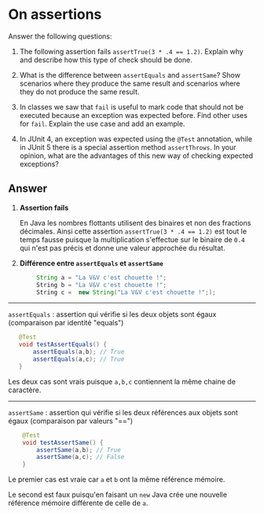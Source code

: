 # On assertions

Answer the following questions:

1. The following assertion fails `assertTrue(3 * .4 == 1.2)`. Explain why and describe how this type of check should be done.

2. What is the difference between `assertEquals` and `assertSame`? Show scenarios where they produce the same result and scenarios where they do not produce the same result.

3. In classes we saw that `fail` is useful to mark code that should not be executed because an exception was expected before. Find other uses for `fail`. Explain the use case and add an example.

4. In JUnit 4, an exception was expected using the `@Test` annotation, while in JUnit 5 there is a special assertion method `assertThrows`. In your opinion, what are the advantages of this new way of checking expected exceptions?

## Answer

1. **Assertion fails**
   
    En Java les nombres flottants utilisent des binaires et non des fractions décimales. 
    Ainsi cette assertion `assertTrue(3 * .4 == 1.2)` est tout le temps fausse puisque la multiplication s'effectue sur le binaire de `0.4` qui n'est pas précis et donne une valeur approchée du résultat.

2. **Différence entre `assertEquals` et `assertSame`**
   
```java
        String a = "La V&V c'est chouette !";
        String b = "La V&V c'est chouette !";
        String c =  new String("La V&V c'est chouette !";);
```
---

   `assertEquals` : assertion qui vérifie si les deux objets sont égaux (comparaison par identité "equals")

 ```java
    @Test
    void testAssertEquals() {
        assertEquals(a,b); // True
        assertEquals(a,c); // True
    }
```
Les deux cas sont vrais puisque `a,b,c` contiennent la même chaine de caractère.

---

   `assertSame` : assertion qui vérifie si les deux références aux objets sont égaux (comparaison par valeurs "==")

```java
    @Test
    void testAssertSame() {
        assertSame(a,b); // True
        assertSame(a,c); // False
    }
```
Le premier cas est vraie car `a` et `b` ont la même référence mémoire.

Le second est faux puisqu'en faisant un `new` Java crée une nouvelle référence mémoire différente de celle de `a`.

